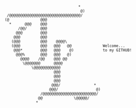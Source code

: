                                         *         
                                          @)       
         /@@@@@@@@@@@@@@@@@@@@@@@@@@@@@@@@/        
        (@              @@@                        
          *      @@@    @@@                        
              /@@/      @@@                        
             @@@        @@@                        
            @@@         @@@                        
           (@@@         @@@    @@@@\              
           (@@@         @@@   @@@   @@              Welcome...
            @@@*        @@@   @@@    @)             to my GITHUB!
             @@@%       @@@   @@@   @)             
               @@@@    /@@    @@@ @@               
                \@@@@@@@      @@@@                 
                    \@@@@@@@@@@@@                  
                              @@@                  
                              @@@                  
                              @@@                  
                             @@@/               *  
                            @@@/                 @)
                        /@@@@@@@@@@@@@@@@@@@@@@@@/ 
                       @@              \@@@@@/     
                      *                           

<!--
**taylorsudo/taylorsudo** is a ✨ _special_ ✨ repository because its `README.md` (this file) appears on your GitHub profile.

Here are some ideas to get you started:

- 🔭 I’m currently working on ...
- 🌱 I’m currently learning ...
- 👯 I’m looking to collaborate on ...
- 🤔 I’m looking for help with ...
- 💬 Ask me about ...
- 📫 How to reach me: ...
- 😄 Pronouns: ...
- ⚡ Fun fact: ...
-->
